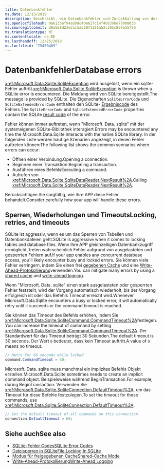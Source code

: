 ```yaml
---
title: Datenbankfehler
ms.date: 12/13/2019
description: Beschreibt, wie Datenbankfehler und-Zurückhaltung von der Bibliothek behandelt werden.
ms.openlocfilehash: 9a613b6f94a89dc40e627c14f46836be77080035
ms.sourcegitcommit: 30a558d23e3ac5a52071121a52c305c85fe15726
ms.translationtype: MT
ms.contentlocale: de-DE
ms.lasthandoff: 12/25/2019
ms.locfileid: "75450489"
---
```

# <a name="database-errors"></a><span data-ttu-id="6684e-103">Datenbankfehler</span><span class="sxs-lookup"><span data-stu-id="6684e-103">Database errors</span></span>

<span data-ttu-id="6684e-104"><xref:Microsoft.Data.Sqlite.SqliteException> wird ausgelöst, wenn ein sqlite-Fehler auftritt.</span><span class="sxs-lookup"><span data-stu-id="6684e-104"><xref:Microsoft.Data.Sqlite.SqliteException> is thrown when a SQLite error is encountered.</span></span> <span data-ttu-id="6684e-105">Die Meldung wird von SQLite bereitgestellt.</span><span class="sxs-lookup"><span data-stu-id="6684e-105">The message is provided by SQLite.</span></span> <span data-ttu-id="6684e-106">Die Eigenschaften `SqliteErrorCode` und `SqliteExtendedErrorCode` enthalten den SQLite- [Ergebniscode](https://www.sqlite.org/rescode.html) des Fehlers.</span><span class="sxs-lookup"><span data-stu-id="6684e-106">The `SqliteErrorCode` and `SqliteExtendedErrorCode` properties contain the SQLite [result code](https://www.sqlite.org/rescode.html) of the error.</span></span>

<span data-ttu-id="6684e-107">Fehler können immer auftreten, wenn "Microsoft. Data. sqlite" mit der systemeigenen SQLite-Bibliothek interagiert.</span><span class="sxs-lookup"><span data-stu-id="6684e-107">Errors may be encountered any time the Microsoft.Data.Sqlite interacts with the native SQLite library.</span></span> <span data-ttu-id="6684e-108">In der folgenden Liste werden häufige Szenarien angezeigt, in denen Fehler auftreten können:</span><span class="sxs-lookup"><span data-stu-id="6684e-108">The following list shows the common scenarios where errors can occur:</span></span>

* <span data-ttu-id="6684e-109">Öffnen einer Verbindung.</span><span class="sxs-lookup"><span data-stu-id="6684e-109">Opening a connection.</span></span>
* <span data-ttu-id="6684e-110">Beginnen einer Transaktion.</span><span class="sxs-lookup"><span data-stu-id="6684e-110">Beginning a transaction.</span></span>
* <span data-ttu-id="6684e-111">Ausführen eines Befehls</span><span class="sxs-lookup"><span data-stu-id="6684e-111">Executing a command.</span></span>
* <span data-ttu-id="6684e-112">Aufrufen von <xref:Microsoft.Data.Sqlite.SqliteDataReader.NextResult%2A>.</span><span class="sxs-lookup"><span data-stu-id="6684e-112">Calling <xref:Microsoft.Data.Sqlite.SqliteDataReader.NextResult%2A>.</span></span>

<span data-ttu-id="6684e-113">Berücksichtigen Sie sorgfältig, wie Ihre APP diese Fehler behandelt.</span><span class="sxs-lookup"><span data-stu-id="6684e-113">Consider carefully how your app will handle these errors.</span></span>

## <a name="locking-retries-and-timeouts"></a><span data-ttu-id="6684e-114">Sperren, Wiederholungen und Timeouts</span><span class="sxs-lookup"><span data-stu-id="6684e-114">Locking, retries, and timeouts</span></span>

<span data-ttu-id="6684e-115">SQLite ist aggressiv, wenn es um das Sperren von Tabellen und Datenbankdateien geht.</span><span class="sxs-lookup"><span data-stu-id="6684e-115">SQLite is aggressive when it comes to locking tables and database files.</span></span> <span data-ttu-id="6684e-116">Wenn Ihre APP gleichzeitigen Datenbankzugriff ermöglicht, treten wahrscheinlich Fehler aufgrund von ausgelasteten und gesperrten Fehlern auf.</span><span class="sxs-lookup"><span data-stu-id="6684e-116">If your app enables any concurrent database access, you'll likely encounter busy and locked errors.</span></span> <span data-ttu-id="6684e-117">Sie können viele Fehler verringern, indem Sie einen frei [gegebenen Cache](connection-strings.md#cache) und eine [Write-Ahead-Protokollierung](async.md)verwenden.</span><span class="sxs-lookup"><span data-stu-id="6684e-117">You can mitigate many errors by using a [shared cache](connection-strings.md#cache) and [write-ahead logging](async.md).</span></span>

<span data-ttu-id="6684e-118">Wenn "Microsoft. Data. sqlite" einen stark ausgelasteten oder gesperrten Fehler feststellt, wird der Vorgang automatisch wiederholt, bis der Vorgang erfolgreich ist oder das Befehls Timeout erreicht wird.</span><span class="sxs-lookup"><span data-stu-id="6684e-118">Whenever Microsoft.Data.Sqlite encounters a busy or locked error, it will automatically retry until it succeeds or the command timeout is reached.</span></span>

<span data-ttu-id="6684e-119">Sie können das Timeout des Befehls erhöhen, indem Sie <xref:Microsoft.Data.Sqlite.SqliteCommand.CommandTimeout%2A>festlegen.</span><span class="sxs-lookup"><span data-stu-id="6684e-119">You can increase the timeout of command by setting <xref:Microsoft.Data.Sqlite.SqliteCommand.CommandTimeout%2A>.</span></span> <span data-ttu-id="6684e-120">Der Standardwert für das Timeout beträgt 30 Sekunden.</span><span class="sxs-lookup"><span data-stu-id="6684e-120">The default timeout is 30 seconds.</span></span> <span data-ttu-id="6684e-121">Der Wert `0` bedeutet, dass kein Timeout auftritt.</span><span class="sxs-lookup"><span data-stu-id="6684e-121">A value of `0` means no timeout.</span></span>

```csharp
// Retry for 60 seconds while locked
command.CommandTimeout = 60;
```

<span data-ttu-id="6684e-122">Microsoft. Data. sqlite muss manchmal ein implizites Befehls Objekt erstellen.</span><span class="sxs-lookup"><span data-stu-id="6684e-122">Microsoft.Data.Sqlite sometimes needs to create an implicit command object.</span></span> <span data-ttu-id="6684e-123">Beispielsweise während BeginTransaction.</span><span class="sxs-lookup"><span data-stu-id="6684e-123">For example, during BeginTransaction.</span></span> <span data-ttu-id="6684e-124">Verwenden Sie <xref:Microsoft.Data.Sqlite.SqliteConnection.DefaultTimeout%2A>, um das Timeout für diese Befehle festzulegen.</span><span class="sxs-lookup"><span data-stu-id="6684e-124">To set the timeout for these commands, use <xref:Microsoft.Data.Sqlite.SqliteConnection.DefaultTimeout%2A>.</span></span>

```csharp
// Set the default timeout of all commands on this connection
connection.DefaultTimeout = 60;
```

## <a name="see-also"></a><span data-ttu-id="6684e-125">Siehe auch</span><span class="sxs-lookup"><span data-stu-id="6684e-125">See also</span></span>

* [<span data-ttu-id="6684e-126">SQLite-Fehler Codes</span><span class="sxs-lookup"><span data-stu-id="6684e-126">SQLite Error Codes</span></span>](https://www.sqlite.org/rescode.html)
* [<span data-ttu-id="6684e-127">Dateisperren in SQLite</span><span class="sxs-lookup"><span data-stu-id="6684e-127">File Locking In SQLite</span></span>](https://www.sqlite.org/lockingv3.html)
* [<span data-ttu-id="6684e-128">Modus für freigegebenen Cache</span><span class="sxs-lookup"><span data-stu-id="6684e-128">Shared-Cache Mode</span></span>](https://www.sqlite.org/sharedcache.html)
* [<span data-ttu-id="6684e-129">Write-Ahead-Protokollierung</span><span class="sxs-lookup"><span data-stu-id="6684e-129">Write-Ahead Logging</span></span>](https://www.sqlite.org/wal.html)
